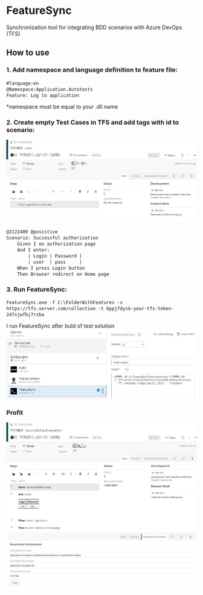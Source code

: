 # FeatureSync
Synchronization tool for integrating BDD scenarios with Azure DevOps (TFS)

## How to use

### 1. Add namespace and language definition to feature file:
```gherkin
#language:en
@Namespace:Application.Autotests
Feature: Log to application
```
*namespace must be equal to your .dll name

### 2. Create empty Test Cases in TFS and add tags with id to scenario:
![Empty case](Docs/Img/empty_case.jpg)
```gherkin
@2122409 @posistive
Scenario: Successful authorization
	Given I on authorization page
	And I enter:
		| Login | Password |
		| user  | pass     |
	When I press Login button
	Then Browser redirect on Home page
```

### 3. Run FeatureSync:
```
FeatureSync.exe -f C:\FolderWithFeatures -s https://tfs.server.com/collection -t 6ppjfdysk-your-tfs-token-2d7sjwfbj7rzba
```

I run FeatureSync after buld of test solution
![Buld definition](Docs/Img/build_def.jpg)

### Profit
![Sync case](Docs/Img/sync_case.jpg)
![Automation](Docs/Img/automation_case.jpg)
